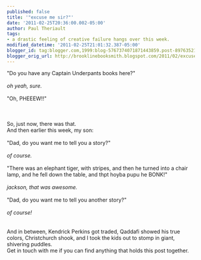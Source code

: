 ```yaml
---
published: false
title: '"excuse me sir?"'
date: '2011-02-25T20:36:00.002-05:00'
author: Paul Theriault
tags:
- a drastic feeling of creative failure hangs over this week.
modified_datetime: '2011-02-25T21:01:32.387-05:00'
blogger_id: tag:blogger.com,1999:blog-5767374071871443859.post-8976352115010125730
blogger_orig_url: http://brooklinebooksmith.blogspot.com/2011/02/excuse-me-sir.html
---
```


"Do you have any  Captain Underpants books here?"<br /><br /><em>oh yeah, sure.<br /><br /></em>"Oh, PHEEEW!!"<br /><br /><br /><br />So, just now, there was that.<br />And then earlier this week, my son:<br /><br />"Dad, do you want me to tell you a story?"<br /><br /><em>of course.<br /><br /></em>"There was an elephant tiger, with stripes, and then he turned into a chair lamp, and he fell down the table, and thpt hoyba pupu he BONK!"<br /><br /><em>jackson, that was awesome.<br /><br /></em>"Dad, do you want me to tell you another story?"<br /><br /><em>of course!<br /><br /><br /></em>And in between, Kendrick Perkins got traded, Qaddafi showed his true colors, Christchurch shook, and I took the kids out to stomp in giant, shivering puddles.   <br />Get in touch with me if you can find anything that holds this post together.